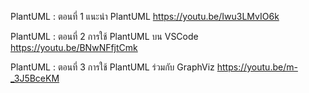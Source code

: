 
PlantUML : ตอนที่ 1 แนะนำ PlantUML
https://youtu.be/Iwu3LMvIO6k

PlantUML : ตอนที่ 2 การใช้ PlantUML บน VSCode
https://youtu.be/BNwNFfjtCmk

PlantUML : ตอนที่ 3 การใช้ PlantUML ร่วมกับ GraphViz
https://youtu.be/m-_3J5BceKM
